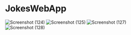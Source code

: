 # JokesWebApp
![Screenshot (124)](https://github.com/hemanth-katte/Jokes-Web-App/assets/115554570/e035f4db-5e0a-405e-b2b3-9204dede4ddb)
![Screenshot (125)](https://github.com/hemanth-katte/Jokes-Web-App/assets/115554570/942bac12-877d-437b-97d6-ce9cd22f9c6a)
![Screenshot (127)](https://github.com/hemanth-katte/Jokes-Web-App/assets/115554570/df973811-7d71-486a-8cee-5b9a49829729)
![Screenshot (128)](https://github.com/hemanth-katte/Jokes-Web-App/assets/115554570/02446619-cd51-49e3-89ed-ce14d6a61f9b)
